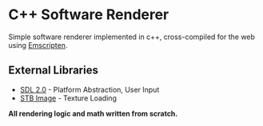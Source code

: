 C++ Software Renderer
=======
Simple software renderer implemented in c++, cross-compiled for the web using [Emscripten](https://emscripten.org/).

External Libraries
-----------
* [SDL 2.0](https://www.libsdl.org/download-2.0.php) - Platform Abstraction, User Input
* [STB Image](https://github.com/nothings/stb/blob/master/stb_image.h) - Texture Loading

**All rendering logic and math written from scratch.**